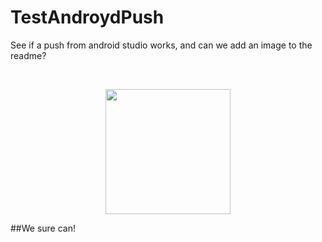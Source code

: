 # TestAndroydPush

See if a push from android studio works, and can we add an image to the readme?

<p>&nbsp;</p>

<p align="center">
  <img src="https://cloud.githubusercontent.com/assets/8336308/17436987/e2f2ec2e-5b12-11e6-96dd-476ca60c1964.png" width="200">
</p>


##We sure can!
